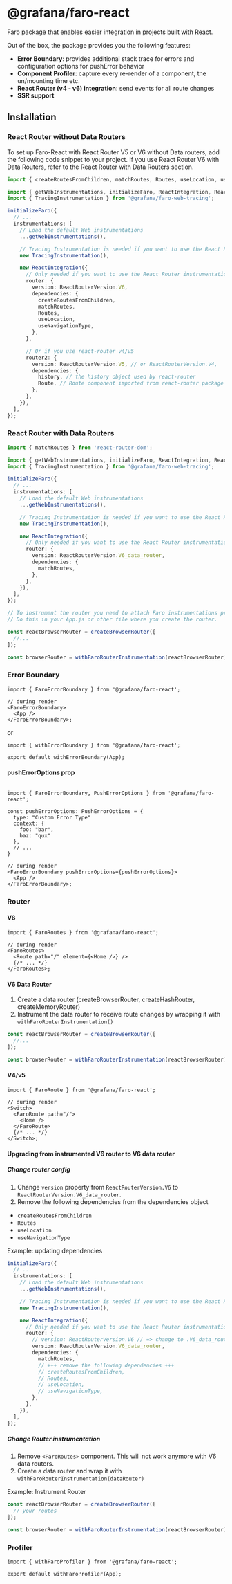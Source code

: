 # @grafana/faro-react

Faro package that enables easier integration in projects built with React.

Out of the box, the package provides you the following features:

- **Error Boundary**: provides additional stack trace for errors and configuration options for pushError behavior
- **Component Profiler**: capture every re-render of a component, the un/mounting time etc.
- **React Router (v4 - v6) integration**: send events for all route changes
- **SSR support**

## Installation

### React Router without Data Routers

To set up Faro-React with React Router V5 or V6 without Data routers, add the following code snippet
to your project. If you use React Router V6 with Data Routers, refer to the React Router with Data
Routers section.

```ts
import { createRoutesFromChildren, matchRoutes, Routes, useLocation, useNavigationType } from 'react-router-dom';

import { getWebInstrumentations, initializeFaro, ReactIntegration, ReactRouterVersion } from '@grafana/faro-react';
import { TracingInstrumentation } from '@grafana/faro-web-tracing';

initializeFaro({
  // ...
  instrumentations: [
    // Load the default Web instrumentations
    ...getWebInstrumentations(),

    // Tracing Instrumentation is needed if you want to use the React Profiler
    new TracingInstrumentation(),

    new ReactIntegration({
      // Only needed if you want to use the React Router instrumentation
      router: {
        version: ReactRouterVersion.V6,
        dependencies: {
          createRoutesFromChildren,
          matchRoutes,
          Routes,
          useLocation,
          useNavigationType,
        },
      },

      // Or if you use react-router v4/v5
      router2: {
        version: ReactRouterVersion.V5, // or ReactRouterVersion.V4,
        dependencies: {
          history, // the history object used by react-router
          Route, // Route component imported from react-router package
        },
      },
    }),
  ],
});
```

### React Router with Data Routers

```ts
import { matchRoutes } from 'react-router-dom';

import { getWebInstrumentations, initializeFaro, ReactIntegration, ReactRouterVersion } from '@grafana/faro-react';
import { TracingInstrumentation } from '@grafana/faro-web-tracing';

initializeFaro({
  // ...
  instrumentations: [
    // Load the default Web instrumentations
    ...getWebInstrumentations(),

    // Tracing Instrumentation is needed if you want to use the React Profiler
    new TracingInstrumentation(),

    new ReactIntegration({
      // Only needed if you want to use the React Router instrumentation
      router: {
        version: ReactRouterVersion.V6_data_router,
        dependencies: {
          matchRoutes,
        },
      },
    }),
  ],
});

// To instrument the router you need to attach Faro instrumentations providing it to the withFaroRouterInstrumentation function
// Do this in your App.js or other file where you create the router.

const reactBrowserRouter = createBrowserRouter([
  //...
]);

const browserRouter = withFaroRouterInstrumentation(reactBrowserRouter);
```

### Error Boundary

```tsx
import { FaroErrorBoundary } from '@grafana/faro-react';

// during render
<FaroErrorBoundary>
  <App />
</FaroErrorBoundary>;
```

or

```tsx
import { withErrorBoundary } from '@grafana/faro-react';

export default withErrorBoundary(App);
```

#### pushErrorOptions prop

```tsx

import { FaroErrorBoundary, PushErrorOptions } from '@grafana/faro-react';

const pushErrorOptions: PushErrorOptions = {
  type: "Custom Error Type"
  context: {
    foo: "bar",
    baz: "qux"
  },
  // ...
}

// during render
<FaroErrorBoundary pushErrorOptions={pushErrorOptions}>
  <App />
</FaroErrorBoundary>;
```

### Router

#### V6

```tsx
import { FaroRoutes } from '@grafana/faro-react';

// during render
<FaroRoutes>
  <Route path="/" element={<Home />} />
  {/* ... */}
</FaroRoutes>;
```

#### V6 Data Router

1. Create a data router (createBrowserRouter, createHashRouter, createMemoryRouter)
2. Instrument the data router to receive route changes by wrapping it with `withFaroRouterInstrumentation()`

```ts
const reactBrowserRouter = createBrowserRouter([
  //...
]);

const browserRouter = withFaroRouterInstrumentation(reactBrowserRouter);
```

#### V4/v5

```tsx
import { FaroRoute } from '@grafana/faro-react';

// during render
<Switch>
  <FaroRoute path="/">
    <Home />
  </FaroRoute>
  {/* ... */}
</Switch>;
```

#### Upgrading from instrumented V6 router to V6 data router

##### Change router config

1. Change `version` property from `ReactRouterVersion.V6` to `ReactRouterVersion.V6_data_router`.
2. Remove the following dependencies from the dependencies object

- `createRoutesFromChildren`
- `Routes`
- `useLocation`
- `useNavigationType`

Example: updating dependencies

```ts
initializeFaro({
  // ...
  instrumentations: [
    // Load the default Web instrumentations
    ...getWebInstrumentations(),

    // Tracing Instrumentation is needed if you want to use the React Profiler
    new TracingInstrumentation(),

    new ReactIntegration({
      // Only needed if you want to use the React Router instrumentation
      router: {
        // version: ReactRouterVersion.V6 // => change to .V6_data_router,
        version: ReactRouterVersion.V6_data_router,
        dependencies: {
          matchRoutes,
          // +++ remove the following dependencies +++
          // createRoutesFromChildren,
          // Routes,
          // useLocation,
          // useNavigationType,
        },
      },
    }),
  ],
});
```

##### Change Router instrumentation

1. Remove `<FaroRoutes>` component. This will not work anymore with V6 data routers.
2. Create a data router and wrap it with `withFaroRouterInstrumentation(dataRouter)`

Example: Instrument Router

```ts
const reactBrowserRouter = createBrowserRouter([
  // your routes
]);

const browserRouter = withFaroRouterInstrumentation(reactBrowserRouter);
```

### Profiler

```tsx
import { withFaroProfiler } from '@grafana/faro-react';

export default withFaroProfiler(App);
```
